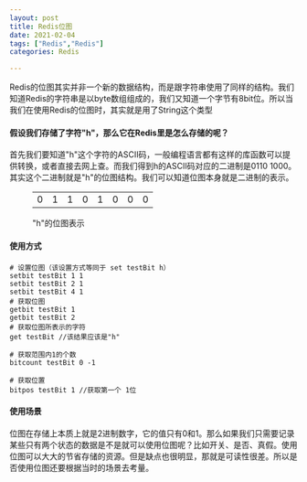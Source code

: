 ```yaml
---
layout: post
title: Redis位图
date: 2021-02-04
tags: ["Redis","Redis"]
categories: Redis

---
```


<!-- wp:paragraph -->

Redis的位图其实并非一个新的数据结构，而是跟字符串使用了同样的结构。我们知道Redis的字符串是以byte数组组成的，我们又知道一个字节有8bit位。所以当我们在使用Redis的位图时，其实就是用了String这个类型

<!-- /wp:paragraph -->

<!-- wp:heading {"level":4} -->

#### 假设我们存储了字符"h"，那么它在Redis里是怎么存储的呢？

<!-- /wp:heading -->

<!-- wp:paragraph -->

首先我们要知道"h"这个字符的ASCII码，一般编程语言都有这样的库函数可以提供转换，或者直接去网上查。而我们得到h的ASCII码对应的二进制是0110&nbsp;1000。其实这个二进制就是"h"的位图结构。我们可以知道位图本身就是二进制的表示。

<!-- /wp:paragraph -->

<!-- wp:table -->
<figure class="wp-block-table"><table><tbody><tr><td class="has-text-align-center" data-align="center">0</td><td class="has-text-align-center" data-align="center">1</td><td class="has-text-align-center" data-align="center">1</td><td class="has-text-align-center" data-align="center">0</td><td class="has-text-align-center" data-align="center">1</td><td class="has-text-align-center" data-align="center">0</td><td class="has-text-align-center" data-align="center">0</td><td class="has-text-align-center" data-align="center">0</td></tr></tbody></table><figcaption>"h"的位图表示</figcaption></figure>
<!-- /wp:table -->

<!-- wp:heading {"level":4} -->

#### 使用方式

<!-- /wp:heading -->

<!-- wp:code -->

    # 设置位图（该设置方式等同于 set testBit h）
    setbit testBit 1 1
    setbit testBit 2 1
    setbit testBit 4 1 
    # 获取位图
    getbit testBit 1
    getbit testBit 2
    # 获取位图所表示的字符
    get testBit //该结果应该是"h"

    # 获取范围内1的个数
    bitcount testBit 0 -1

    # 获取位置
    bitpos testBit 1 //获取第一个 1位

<!-- /wp:code -->

<!-- wp:heading {"level":4} -->

#### 使用场景

<!-- /wp:heading -->

<!-- wp:paragraph -->

位图在存储上本质上就是2进制数字，它的值只有0和1。那么如果我们只需要记录某些只有两个状态的数据是不是就可以使用位图呢？比如开关、是否、真假。使用位图可以大大的节省存储的资源。但是缺点也很明显，那就是可读性很差。所以是否使用位图还要根据当时的场景去考量。

<!-- /wp:paragraph -->